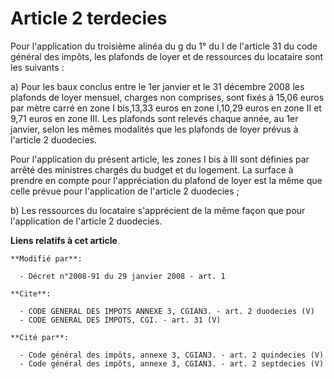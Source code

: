 # Article 2 terdecies

Pour l'application du troisième alinéa du g du 1° du I de l'article 31 du code général des impôts, les plafonds de loyer et
de ressources du locataire sont les suivants : 

a) Pour les baux conclus entre le 1er janvier et le 31 décembre 2008 les plafonds de loyer mensuel, charges non comprises,
sont fixés à 15,06 euros par mètre carré en zone I bis,13,33 euros en zone I,10,29 euros en zone II et 9,71 euros en zone
III. Les plafonds sont relevés chaque année, au 1er janvier, selon les mêmes modalités que les plafonds de loyer prévus à
l'article 2 duodecies. 

Pour l'application du présent article, les zones I bis à III sont définies par arrêté des ministres chargés du budget et du
logement. La surface à prendre en compte pour l'appréciation du plafond de loyer est la même que celle prévue pour
l'application de l'article 2 duodecies ; 

b) Les ressources du locataire s'apprécient de la même façon que pour l'application de l'article 2 duodecies.

**Liens relatifs à cet article**

	**Modifié par**:

	  - Décret n°2008-91 du 29 janvier 2008 - art. 1

	**Cite**:

	  - CODE GENERAL DES IMPOTS ANNEXE 3, CGIAN3. - art. 2 duodecies (V)
	  - CODE GENERAL DES IMPOTS, CGI. - art. 31 (V)

	**Cité par**:

	  - Code général des impôts, annexe 3, CGIAN3. - art. 2 quindecies (V)
	  - Code général des impôts, annexe 3, CGIAN3. - art. 2 septdecies (V)
